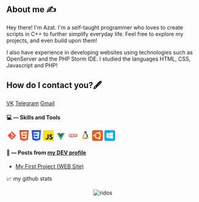 ## About me :writing_hand:

Hey there! I'm Azat. I'm a self-taught programmer who loves to create scripts in C++ to further simplify everyday life. Feel free to explore my projects, and even build upon them!

I also have experience in developing websites using technologies such as OpenServer and the PHP Storm IDE. I studied the languages HTML, CSS, Javascript and PHP!

## How do I contact you?🖋️

[VK](https://vk.com/ptaha99)
[Telegram](https://tlgg.ru/@RIDOS32)
[Gmail](mailto:smartsites.dev27@gmail.com)

#### 💻 — Skills and Tools

<p align="left">
    <img height="28" width="28" src="https://raw.githubusercontent.com/edent/SuperTinyIcons/master/images/svg/git.svg" />
    <img height="28" width="28" src="https://raw.githubusercontent.com/edent/SuperTinyIcons/master/images/svg/html5.svg" />
    <img height="28" width="28" src="https://raw.githubusercontent.com/edent/SuperTinyIcons/master/images/svg/css3.svg" />
    <img height="28" width="28" src="https://raw.githubusercontent.com/edent/SuperTinyIcons/master/images/svg/javascript.svg" />
    <img height="28" width="28" src="https://raw.githubusercontent.com/edent/SuperTinyIcons/master/images/svg/vue.svg" />
    <img height="28" width="28" src="https://raw.githubusercontent.com/edent/SuperTinyIcons/master/images/svg/npm.svg" />    
    <img height="28" width="28" src="https://raw.githubusercontent.com/edent/SuperTinyIcons/master/images/svg/linux.svg" />
    <img height="28" width="28" src="https://raw.githubusercontent.com/edent/SuperTinyIcons/master/images/svg/ubuntu.svg" />
    <img height="28" width="28" src="https://raw.githubusercontent.com/edent/SuperTinyIcons/master/images/svg/windows.svg" />
</p>

####   📝 — Posts from [my DEV profile](https://dev.to/ridos)

<!-- BLOG-POST-LIST:START -->
- [My First Project &lpar;WEB Site&rpar;](https://dev.to/ridos/my-first-project-web-site-mph)
<!-- BLOG-POST-LIST:END -->

📈 my github stats

<p align="center"> <img src="https://github-readme-stats.vercel.app/api?username=ridos&show_icons=true&theme=gotham" alt="ridos"/>
